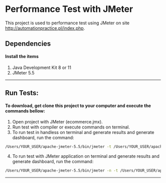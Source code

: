# Performance Test with JMeter

This project is used to performance test using JMeter on site http://automationpractice.pl/index.php.


## Dependencies

#### Install the items

1. Java Development Kit 8 or 11
2. JMeter 5.5



---

## Run Tests:

#### To download, get clone this project to your computer and execute the commands bellow:

1. Open project with JMeter (ecommerce.jmx).
2. Run test with compiler or execute commands on terminal.
3. To run test in handless on terminal and generate results and generate dashboard, run the command:

```bash
/Users/YOUR_USER/apache-jmeter-5.5/bin/jmeter -t /Users/YOUR_USER/apache-jmeter-5.5/bin/ecommerce.jmx -l /Users/YOUR_USER/apache-jmeter-5.5/bin/results.jtl -e -o /Users/YOUR_USER/apache-jmeter-5.5/bin/results_dash
```

4. To run test with JMeter application on terminal and generate results and generate dashboard, run the command:

```bash
/Users/YOUR_USER/apache-jmeter-5.5/bin/jmeter -n -t /Users/YOUR_USER/apache-jmeter-5.5/bin/ecommerce.jmx -l /Users/YOUR_USER/apache-jmeter-5.5/bin/results.jtl -e -o /Users/YOUR_USER/apache-jmeter-5.5/bin/results_dash
```


---
